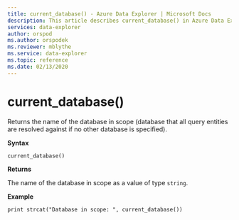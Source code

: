 ```yaml
---
title: current_database() - Azure Data Explorer | Microsoft Docs
description: This article describes current_database() in Azure Data Explorer.
services: data-explorer
author: orspod
ms.author: orspodek
ms.reviewer: mblythe
ms.service: data-explorer
ms.topic: reference
ms.date: 02/13/2020
---
```

# current_database()

Returns the name of the database in scope (database that all query
entities are resolved against if no other database is specified).

**Syntax**

`current_database()`

**Returns**

The name of the database in scope as a value of type `string`.

**Example**

```kusto
print strcat("Database in scope: ", current_database())
```